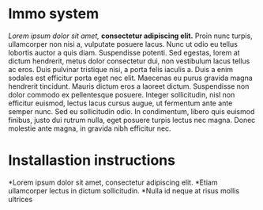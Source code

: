 # Immo system
*Lorem ipsum dolor sit amet,* **consectetur adipiscing elit.** Proin nunc turpis, ullamcorper non nisi a, vulputate posuere lacus. Nunc ut odio eu tellus lobortis auctor a quis diam. Suspendisse potenti. Sed egestas, lorem at dictum hendrerit, metus dolor consectetur dui, non vestibulum lacus tellus ac eros. Duis pulvinar tristique nisi, a porta felis iaculis a. Duis a enim sodales est efficitur porta eget nec elit. Maecenas eu purus gravida magna hendrerit tincidunt. Mauris dictum eros a laoreet dictum. Suspendisse non dolor commodo ex pellentesque posuere. Integer sollicitudin, nisl non efficitur euismod, lectus lacus cursus augue, ut fermentum ante ante semper nunc. Sed eu sollicitudin odio. In condimentum, libero quis euismod finibus, justo dui rutrum nulla, eget posuere turpis lectus nec magna. Donec molestie ante magna, in gravida nibh efficitur nec.

# Installastion instructions
*Lorem ipsum dolor sit amet, consectetur adipiscing elit.
*Etiam ullamcorper lectus in dictum sollicitudin.
*Nulla id neque at risus mollis ultrices

